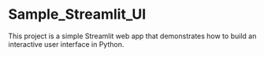 # Sample_Streamlit_UI
This project is a simple Streamlit web app that demonstrates how to build an interactive user interface in Python.
